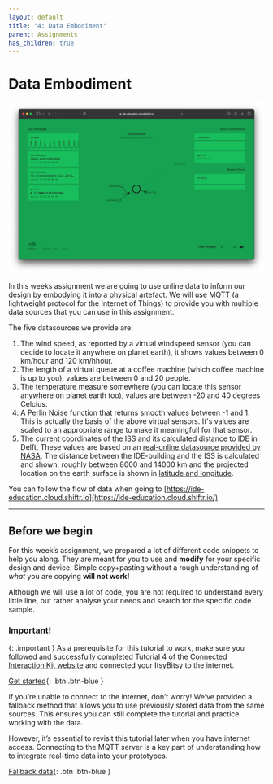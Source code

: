 ```yaml
---
layout: default
title: "4: Data Embodiment"
parent: Assignments
has_children: true
---
```


# Data Embodiment

[![Shiftr MQTT Broker window](data_embodiment.jpg)](https://ide-education.cloud.shiftr.io)

In this weeks assignment we are going to use online data to inform our design by embodying it into a physical artefact. We will use [MQTT](https://mqtt.org) (a lightweight protocol for the Internet of Things) to provide you with multiple data sources that you can use in this assignment.

The five datasources we provide are:

1. The wind speed, as reported by a virtual windspeed sensor (you can decide to locate it anywhere on planet earth), it shows values between 0 km/hour and 120 km/hhour.
2. The length of a virtual queue at a coffee machine (which coffee machine is up to you), values are between 0 and 20 people.
3. The temperature measure somewhere (you can locate this sensor anywhere on planet earth too), values are between -20 and 40 degrees Celcius.
4. A [Perlin Noise](https://en.wikipedia.org/wiki/Perlin_noise) function that returns smooth values between -1 and 1. This is actually the basis of the above virtual sensors. It's values are scaled to an appropriate range to make it meaningfull for that sensor.
5. The current coordinates of the ISS and its calculated distance to IDE in Delft. These values are based on an [real-online datasource provided by NASA](https://wheretheiss.at). The distance between the IDE-building and the ISS is calculated and shown, roughly between 8000 and 14000 km and the projected location on the earth surface is shown in [latitude and longitude](https://en.wikipedia.org/wiki/Geographic_coordinate_system).


You can follow the flow of data when going to [https://ide-education.cloud.shiftr.io](https://ide-education.cloud.shiftr.io/)

---

## Before we begin

For this week’s assignment, we prepared a lot of different code snippets to help you along. They are meant for you to use and **modify** for your specific design and device. Simple copy+pasting without a rough understanding of *what* you are copying **will not work!**

Although we will use a lot of code, you are not required to understand every little line, but rather analyse your needs and search for the specific code sample.

### Important!
{: .important } 
As a prerequisite for this tutorial to work, make sure you followed and successfully completed [Tutorial 4 of the Connected Interaction Kit website](https://id-studiolab.github.io/Connected-Interaction-Kit/tutorials/03-connect-to-the-internet/) and connected your ItsyBitsy to the internet. 



[Get started](step-1){: .btn .btn-blue }

If you’re unable to connect to the internet, don’t worry! We’ve provided a fallback method that allows you to use previously stored data from the same sources. This ensures you can still complete the tutorial and practice working with the data.

However, it’s essential to revisit this tutorial later when you have internet access. Connecting to the MQTT server is a key part of understanding how to integrate real-time data into your prototypes.

[Fallback data](no_internet){: .btn .btn-blue }